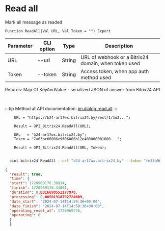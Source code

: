 ﻿---
sidebar_position: 19
---

# Read all
 Mark all message as readed



`Function ReadAll(Val URL, Val Token = "") Export`

  | Parameter | CLI option | Type | Description |
  |-|-|-|-|
  | URL | --url | String | URL of webhook or a Bitrix24 domain, when token used |
  | Token | --token | String | Access token, when app auth method used |

  
  Returns:  Map Of KeyAndValue - serialized JSON of answer from Bitrix24 API

<br/>

:::tip
Method at API documentation: [im.dialog.read.all](https://dev.1c-bitrix.ru/learning/course/?COURSE_ID=93&LESSON_ID=23804)
:::
<br/>


```bsl title="Code example"
    URL = "https://b24-ar17wx.bitrix24.by/rest/1/1o2...";

    Result = OPI_Bitrix24.ReadAll(URL);

    URL   = "b24-ar17wx.bitrix24.by";
    Token = "7a63bc66006e9f06006b12e400000001000...";

    Result = OPI_Bitrix24.ReadAll(URL, Token);
```



```sh title="CLI command example"
    
  oint bitrix24 ReadAll --url "b24-ar17wx.bitrix24.by" --token "fe3fa966006e9f06006b12e400000001000..."

```

```json title="Result"
{
  "result": true,
  "time": {
  "start": 1720969176.30834,
  "finish": 1720969176.34001,
  "duration": 0.0316698551177978,
  "processing": 0.00501918792724609,
  "date_start": "2024-07-14T14:59:36+00:00",
  "date_finish": "2024-07-14T14:59:36+00:00",
  "operating_reset_at": 1720969776,
  "operating": 0
  }
  }
```
